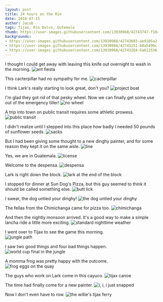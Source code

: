 ```yaml
---
layout: post
title: 24 hours on the Rio
date: 2018-07-15
author: Jacob
tags: Tijax, Rio Dulce, Gutemala
thumb: https://user-images.githubusercontent.com/13930968/42743747-f1045fc8-8883-11e8-9c86-b48f7004125e.jpeg
backgrounds:
- https://user-images.githubusercontent.com/13930968/42743603-ae9105a2-8882-11e8-9f87-3d4ada9eb26e.jpeg
- https://user-images.githubusercontent.com/13930968/42743251-68a5490c-887f-11e8-8719-157407af0b6b.jpeg
- https://user-images.githubusercontent.com/13930968/42743264-6a612536-887f-11e8-982c-da61fd0015bb.jpeg
---
```


I thought I could get away with leaving this knife out overnight to wash in the morning.
![ant fiesta](https://user-images.githubusercontent.com/13930968/42743243-67e247ea-887f-11e8-8835-224548929976.jpeg)

This cacterpillar had no sympathy for me.
![cacterpillar](https://user-images.githubusercontent.com/13930968/42743244-67fa1c44-887f-11e8-8af5-3e1343a76190.jpeg)

I think Lark's really starting to look great, don't you?
![project boat](https://user-images.githubusercontent.com/13930968/42743249-687254de-887f-11e8-8c15-fd623e02fe22.jpeg)

I'm glad they got rid of that pesky wheel.  Now we can finally get some use out of the emergency tiller!
![no wheel](https://user-images.githubusercontent.com/13930968/42743248-685aee48-887f-11e8-9160-ec792de21d42.jpeg)

A trip into town on public transit requires some athletic prowess.
![public transit](https://user-images.githubusercontent.com/13930968/42743603-ae9105a2-8882-11e8-9f87-3d4ada9eb26e.jpeg)

I didn't realize until I stepped into this place how badly I needed 50 pounds of sunflower seeds.
![sacks](https://user-images.githubusercontent.com/13930968/42743252-68c0a350-887f-11e8-84e0-b845108d6d5d.jpeg)

But I had been giving some thought to a new dinghy painter, and for some reason they kept it on the same aisle.
![line](https://user-images.githubusercontent.com/13930968/42743251-68a5490c-887f-11e8-8719-157407af0b6b.jpeg)

Yes, we are in Guatemala.
![license](https://user-images.githubusercontent.com/13930968/42743254-69071b82-887f-11e8-8fde-da8961566d69.jpeg)

Welcome to the despensa.
![despensa](https://user-images.githubusercontent.com/13930968/42743255-693261a2-887f-11e8-9f50-c721ea44b5df.jpeg)

Lark is right down the block.
![lark at the end of the block](https://user-images.githubusercontent.com/13930968/42743256-69541068-887f-11e8-86d5-8367f88d5585.jpeg)

I stopped for dinner at Sun Dog's Pizza, but this guy seemed to think it should be called something else.
![butt lick](https://user-images.githubusercontent.com/13930968/42743257-696b857c-887f-11e8-83ac-83709cabeafb.jpeg)

I swear, the dog untied your dinghy!
![the dog untied your dinghy](https://user-images.githubusercontent.com/13930968/42743259-69903e08-887f-11e8-903c-a8a56da52c0e.jpeg)

The fellas from the Chimichanga came for pizza too.
![chimichanga](https://user-images.githubusercontent.com/13930968/42743260-69b93628-887f-11e8-9a74-628a97aa445d.jpeg)

And then the nightly monsoon arrived.  It's a good way to make a simple lancha ride a little more exciting. 
![standard nighttime weather](https://user-images.githubusercontent.com/13930968/42743337-2e17181e-8880-11e8-8fda-4ea221957a41.jpeg)

I went over to Tijax to see the game this morning.  
![jungle path](https://user-images.githubusercontent.com/13930968/42743919-94601896-8885-11e8-81fb-1c3e4fd21a22.jpeg)

I saw two good things and four bad things happen.
![world cup final in the jungle](https://user-images.githubusercontent.com/13930968/42743261-69e2743e-887f-11e8-8c78-615c738f98be.jpeg)

A momma frog was pretty happy with the outcome.
![frog eggs on the quay](https://user-images.githubusercontent.com/13930968/42743264-6a612536-887f-11e8-982c-da61fd0015bb.jpeg)

The guys who work on Lark come in this cayuco.
![tijax canoe](https://user-images.githubusercontent.com/13930968/42743747-f1045fc8-8883-11e8-9c86-b48f7004125e.jpeg)

The time had finally come for a new painter.
![i, i, i just snapped](https://user-images.githubusercontent.com/13930968/42743265-6a7c95d2-887f-11e8-9a65-96c783523fb8.jpeg)

Now I don't even have to row.
![the willie's tijax ferry](https://user-images.githubusercontent.com/13930968/42743330-1c84a38c-8880-11e8-89ef-03056cc65fe0.jpeg)
